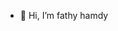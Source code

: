 - 👋 Hi, I’m fathy hamdy
<!---
fathy21/fathy21 is a ✨ special ✨ repository because its `README.md` (this file) appears on your GitHub profile.
You can click the Preview link to take a look at your changes.
--->
